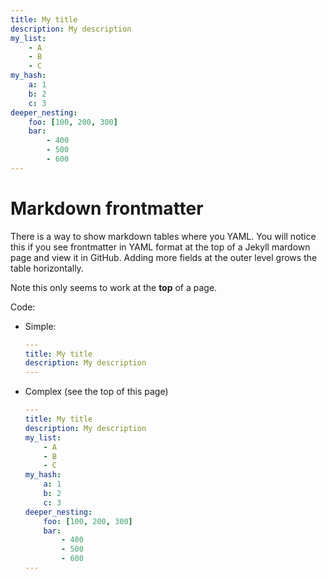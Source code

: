 ```yaml
---
title: My title
description: My description
my_list:
    - A
    - B
    - C
my_hash:
    a: 1
    b: 2
    c: 3
deeper_nesting:
    foo: [100, 200, 300]
    bar: 
        - 400
        - 500
        - 600
---
```


# Markdown frontmatter

There is a way to show markdown tables where you YAML. You will notice this if you see frontmatter in YAML format at the top of a Jekyll mardown page and view it in GitHub. Adding more fields at the outer level grows the table horizontally.

Note this only seems to work at the **top** of a page.

Code:

- Simple:
    ```yaml
    ---
    title: My title
    description: My description
    ---
    ```
- Complex (see the top of this page)
    ```yaml
    ---
    title: My title
    description: My description
    my_list:
        - A
        - B
        - C
    my_hash:
        a: 1
        b: 2
        c: 3
    deeper_nesting:
        foo: [100, 200, 300]
        bar: 
            - 400
            - 500
            - 600
    ---
    ```
